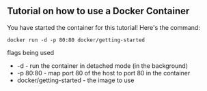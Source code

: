## Tutorial on how to use a Docker Container

You have started the container for this tutorial! Here's the command:

  `docker run -d -p 80:80 docker/getting-started`

flags being used
* -d - run the container in detached mode (in the background)
* -p 80:80 - map port 80 of the host to port 80 in the container
* docker/getting-started - the image to use
